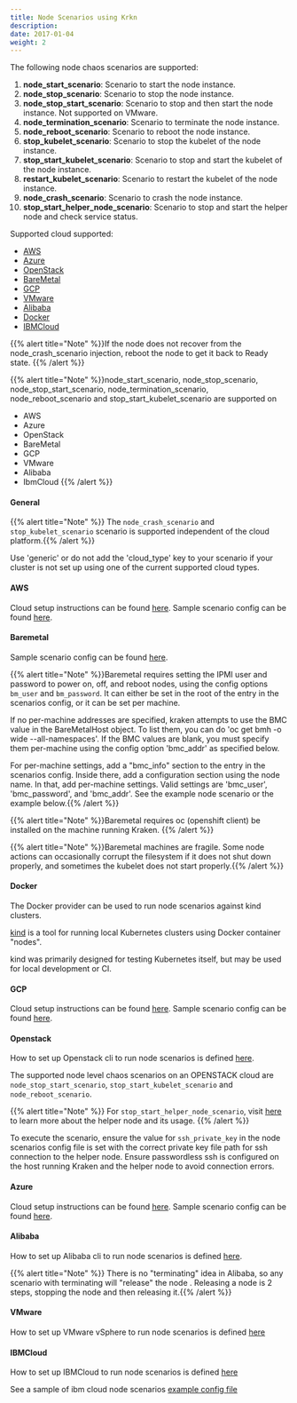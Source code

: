 ```yaml
---
title: Node Scenarios using Krkn
description: 
date: 2017-01-04
weight: 2
---
```

The following node chaos scenarios are supported:

1. **node_start_scenario**: Scenario to start the node instance.
2. **node_stop_scenario**: Scenario to stop the node instance.
3. **node_stop_start_scenario**: Scenario to stop and then start the node instance. Not supported on VMware.
4. **node_termination_scenario**: Scenario to terminate the node instance.
5. **node_reboot_scenario**: Scenario to reboot the node instance.
6. **stop_kubelet_scenario**: Scenario to stop the kubelet of the node instance.
7. **stop_start_kubelet_scenario**: Scenario to stop and start the kubelet of the node instance.
8. **restart_kubelet_scenario**: Scenario to restart the kubelet of the node instance.
9. **node_crash_scenario**: Scenario to crash the node instance.
10. **stop_start_helper_node_scenario**: Scenario to stop and start the helper node and check service status.


Supported cloud supported: 
- [AWS](#aws)
- [Azure](#azure)
- [OpenStack](#openstack)
- [BareMetal](#baremetal)
- [GCP](#gcp)
- [VMware](#vmware)
- [Alibaba](#alibaba)
- [Docker](#docker)
- [IBMCloud](#ibmcloud)

{{% alert title="Note" %}}If the node does not recover from the node_crash_scenario injection, reboot the node to get it back to Ready state. {{% /alert %}}

{{% alert title="Note" %}}node_start_scenario, node_stop_scenario, node_stop_start_scenario, node_termination_scenario, node_reboot_scenario and stop_start_kubelet_scenario are supported on 
- AWS
- Azure
- OpenStack
- BareMetal
- GCP
- VMware
- Alibaba
- IbmCloud
{{% /alert %}}


#### General
{{% alert title="Note" %}} The `node_crash_scenario` and `stop_kubelet_scenario` scenario is supported independent of the cloud platform.{{% /alert %}}

Use 'generic' or do not add the 'cloud_type' key to your scenario if your cluster is not set up using one of the current supported cloud types.


#### AWS

Cloud setup instructions can be found [here](/docs/scenarios/cloud_setup.md#aws). 
Sample scenario config can be found [here](https://github.com/krkn-chaos/krkn/blob/main/scenarios/openshift/aws_node_scenarios.yml).



#### Baremetal

Sample scenario config can be found [here](https://github.com/krkn-chaos/krkn/blob/main/scenarios/openshift/baremetal_node_scenarios.yml).

{{% alert title="Note" %}}Baremetal requires setting the IPMI user and password to power on, off, and reboot nodes, using the config options `bm_user` and `bm_password`. It can either be set in the root of the entry in the scenarios config, or it can be set per machine.

If no per-machine addresses are specified, kraken attempts to use the BMC value in the BareMetalHost object. To list them, you can do 'oc get bmh -o wide --all-namespaces'. If the BMC values are blank, you must specify them per-machine using the config option 'bmc_addr' as specified below.

For per-machine settings, add a "bmc_info" section to the entry in the scenarios config. Inside there, add a configuration section using the node name. In that, add per-machine settings. Valid settings are 'bmc_user', 'bmc_password', and 'bmc_addr'.
See the example node scenario or the example below.{{% /alert %}}


{{% alert title="Note" %}}Baremetal requires oc (openshift client) be installed on the machine running Kraken. {{% /alert %}}

{{% alert title="Note" %}}Baremetal machines are fragile. Some node actions can occasionally corrupt the filesystem if it does not shut down properly, and sometimes the kubelet does not start properly.{{% /alert %}}



#### Docker

The Docker provider can be used to run node scenarios against kind clusters.

[kind](https://kind.sigs.k8s.io/) is a tool for running local Kubernetes clusters using Docker container "nodes".

kind was primarily designed for testing Kubernetes itself, but may be used for local development or CI.


#### GCP
Cloud setup instructions can be found [here](/docs/scenarios/cloud_setup.md#gcp). Sample scenario config can be found [here](https://github.com/krkn-chaos/krkn/blob/main/scenarios/openshift/gcp_node_scenarios.yml).


#### Openstack

How to set up Openstack cli to run node scenarios is defined [here](/docs/scenarios/cloud_setup.md#openstack).

The supported node level chaos scenarios on an OPENSTACK cloud are `node_stop_start_scenario`, `stop_start_kubelet_scenario` and `node_reboot_scenario`.

{{% alert title="Note" %}} For `stop_start_helper_node_scenario`,  visit [here](https://github.com/redhat-cop/ocp4-helpernode) to learn more about the helper node and its usage.
{{% /alert %}}


To execute the scenario, ensure the value for `ssh_private_key` in the node scenarios config file is set with the correct private key file path for ssh connection to the helper node. Ensure passwordless ssh is configured on the host running Kraken and the helper node to avoid connection errors.



#### Azure

Cloud setup instructions can be found [here](/docs/scenarios/cloud_setup.md#azure). Sample scenario config can be found [here](https://github.com/krkn-chaos/krkn/blob/main/scenarios/openshift/azure_node_scenarios.yml).



#### Alibaba

How to set up Alibaba cli to run node scenarios is defined [here](/docs/scenarios/cloud_setup.md#alibaba).

{{% alert title="Note" %}} There is no "terminating" idea in Alibaba, so any scenario with terminating will "release" the node
. Releasing a node is 2 steps, stopping the node and then releasing it.{{% /alert %}}


#### VMware
How to set up VMware vSphere to run node scenarios is defined [here](/docs/scenarios/cloud_setup.md#vmware)



#### IBMCloud
How to set up IBMCloud to run node scenarios is defined [here](/docs/scenarios/cloud_setup.md#ibmcloud)

See a sample of ibm cloud node scenarios [example config file](https://github.com/krkn-chaos/krkn/blob/main/scenarios/openshift/ibmcloud_node_scenarios.yml)
